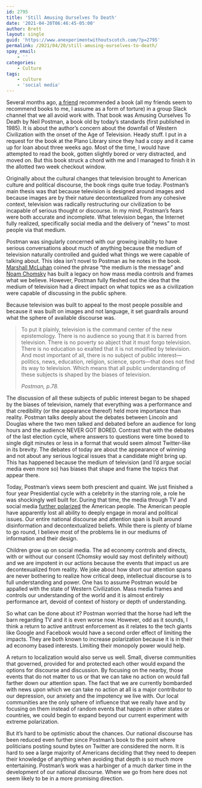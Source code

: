 ```yaml
---
id: 2795
title: 'Still Amusing Ourselves To Death'
date: '2021-04-20T06:46:45-05:00'
author: Brett
layout: single
guid: 'https://www.anexperimentwithoutscotch.com/?p=2795'
permalink: /2021/04/20/still-amusing-ourselves-to-death/
spay_email:
    - ''
categories:
    - Culture
tags:
    - culture
    - 'social media'
---
```


Several months ago, [a friend](http://www.ericsowell.com/blog/2021/1/25/postman-amusing-ourselves-to-death) recommended a book (all my friends seem to recommend books to me, I assume as a form of torture) in a group Slack channel that we all avoid work with. That book was Amusing Ourselves To Death by Neil Postman, a book old by today’s standards (first published in 1985). It is about the author’s concern about the downfall of Western Civilization with the onset of the Age of Television. Heady stuff. I put in a request for the book at the Plano Library since they had a copy and it came up for loan about three weeks ago. Most of the time, I would have attempted to read the book, gotten slightly bored or very distracted, and moved on. But this book struck a chord with me and I managed to finish it in the allotted two week checkout window.

Originally about the cultural changes that television brought to American culture and political discourse, the book rings quite true today. Postman’s main thesis was that because television is designed around images and because images are by their nature decontextualized from any cohesive context, television was radically restructuring our civilization to be incapable of serious thought or discourse. In my mind, Postman’s fears were both accurate and incomplete. What television began, the Internet fully realized, specifically social media and the delivery of “news” to most people via that medium.

Postman was singularly concerned with our growing inability to have serious conversations about much of anything because the medium of television naturally controlled and guided what things we were capable of talking about. This idea isn’t novel to Postman as he notes in the book. [Marshall McLuhan](https://en.wikipedia.org/wiki/Marshall_McLuhan) coined the phrase “the medium is the message” and [Noam Chomsky](https://en.wikipedia.org/wiki/Noam_Chomsky) has built a legacy on how mass media controls and frames what we believe. However, Postman fully fleshed out the idea that the medium of television had a direct impact on what topics we as a civilization were capable of discussing in the public sphere.

Because television was built to appeal to the most people possible and because it was built on images and not language, it set guardrails around what the sphere of available discourse was.

> To put it plainly, television is the command center of the new epistemology. There is no audience so young that it is barred from television. There is no poverty so abject that it must forgo television. There is no education so exalted that it is not modified by television. And most important of all, there is no subject of public interest—politics, news, education, religion, science, sports—that does not find its way to television. Which means that all public understanding of these subjects is shaped by the biases of television.
> 
> <cite>Postman, p.78.</cite>

The discussion of all these subjects of public interest began to be shaped by the biases of television, namely that everything was a performance and that credibility (or the appearance thereof) held more importance than reality. Postman talks deeply about the debates between Lincoln and Douglas where the two men talked and debated before an audience for long hours and the audience NEVER GOT BORED. Contrast that with the debates of the last election cycle, where answers to questions were time boxed to single digit minutes or less in a format that would seem almost Twitter-like in its brevity. The debates of today are about the appearance of winning and not about any serious logical issues that a candidate might bring up. This has happened because the medium of television (and I’d argue social media even more so) has biases that shape and frame the topics that appear there.

Today, Postman’s views seem both prescient and quaint. We just finished a four year Presidential cycle with a celebrity in the starring role, a role he was shockingly well built for. During that time, the media through TV and social media [further polarized](https://twitter.com/DrewHolden360/status/1382477293797400581) the American people. The American people have apparently lost all ability to deeply engage in moral and political issues. Our entire national discourse and attention span is built around disinformation and decontextualized beliefs. While there is plenty of blame to go round, I believe most of the problems lie in our mediums of information and their design.

Children grow up on social media. The ad economy controls and directs, with or without our consent (Chomsky would say most definitely without) and we are impotent in our actions because the events that impact us are decontexualized from reality. We joke about how short our attention spans are never bothering to realize how critical deep, intellectual discourse is to full understanding and power. One has to assume Postman would be appalled with the state of Western Civilization. Mass media frames and controls our understanding of the world and it is almost entirely performance art, devoid of context of history or depth of understanding.

So what can be done about it? Postman worried that the horse had left the barn regarding TV and it is even worse now. However, odd as it sounds, I think a return to active antitrust enforcement as it relates to the tech giants like Google and Facebook would have a second order effect of limiting the impacts. They are both known to increase polarization because it is in their ad economy based interests. Limiting their monopoly power would help.

A return to localization would also serve us well. Small, diverse communities that governed, provided for and protected each other would expand the options for discourse and discussion. By focusing on the nearby, those events that do not matter to us or that we can take no action on would fall farther down our attention span. The fact that we are currently bombarded with news upon which we can take no action at all is a major contributor to our depression, our anxiety and the impotency we live with. Our local communities are the only sphere of influence that we really have and by focusing on them instead of random events that happen in other states or countries, we could begin to expand beyond our current experiment with extreme polarization.

But it’s hard to be optimistic about the chances. Our national discourse has been reduced even further since Postman’s book to the point where politicians posting sound bytes on Twitter are considered the norm. It is hard to see a large majority of Americans deciding that they need to deepen their knowledge of anything when avoiding that depth is so much more entertaining. Postman’s work was a harbinger of a much darker time in the development of our national discourse. Where we go from here does not seem likely to be in a more promising direction.